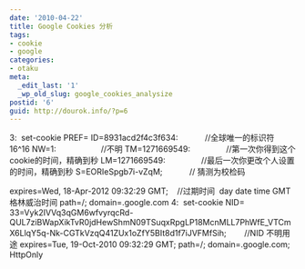 ```yaml
---
date: '2010-04-22'
title: Google Cookies 分析
tags:
- cookie
- google
categories:
- otaku
meta:
  _edit_last: '1'
  _wp_old_slug: google_cookies_analysize
postid: '6'
guid: http://dourok.info/?p=6
---
```

3:  set-cookie PREF= ID=8931acd2f4c3f634:            //全球唯一的标识符
16\^16 NW=1:                    //不明 TM=1271669549:              
 //第一次你得到这个cookie的时间，精确到秒 LM=1271669549:              
 //最后一次你更改个人设置的时间，精确到秒 S=EORIeSpgb7i-vZqM;          
 // 猜测为校检码

expires=Wed, 18-Apr-2012 09:32:29 GMT;    //过期时间  day date time
GMT格林威治时间 path=/; domain=.google.com 4:  set-cookie NID=
33=Vyk2IVVq3qGM6wfvyrqcRd-QUL7ziBWapXikTvR0jdHewShmN09TSuqxRpgLP18McnMLL7PhWfE\_VTCmX6LlqY5q-Nk-CGTkVzqQ41ZUx1oZfY5BIt8d1f7iJVFMfSih;  
     //NID 不明用途 expires=Tue, 19-Oct-2010 09:32:29 GMT; path=/;
domain=.google.com; HttpOnly
